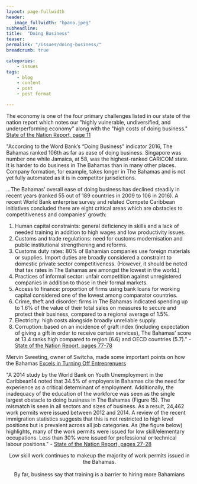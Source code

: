 ```yaml
---
layout: page-fullwidth
header:
   image_fullwidth: "bpano.jpeg"
subheadline:
title:  "Doing Business"
teaser: 
permalink: "/issues/doing-business/"
breadcrumb: true

categories:
    - issues
tags:
    - blog
    - content
    - post
    - post format

---
```

The economy is one of the four primary challenges listed in our state of the nation report which notes our "highly vulnerable, undiversified, and underperforming economy" along with the "high costs of doing business." [State of the Nation Report, page 11][1]

"According to the Word Bank’s “Doing Business” indicator 2016, The Bahamas ranked 106th as far as ease of doing business. Singapore was number one while Jamaica, at 58, was the highest-ranked CARICOM state. It is harder to do business in The Bahamas than in many other places. Company formation, for example, takes longer in The Bahamas and is not yet fully automated as it is in competitor jurisdictions.

...The Bahamas’ overall ease of doing business has declined steadily in recent years (ranked 55 out of 189 countries in 2009 to 106 in 2016). A recent World Bank enterprise survey and related Compete Caribbean initiatives concluded there are eight critical areas which are obstacles to competitiveness and companies’ growth:

1. Human capital constraints: general deficiency in skills and a lack of needed training in addition to high wages and low productivity issues.
2. Customs and trade regulations: need for customs modernisation and public institutional strengthening and reforms.
3. Customs duty rates: 80% of Bahamian companies use foreign materials or supplies. Import duties are broadly considered a constraint to domestic private sector competitiveness. (However, it should be noted that tax rates in The Bahamas are amongst the lowest in the world.)
4. Practices of informal sector: unfair competition against unregistered companies in addition to those in their formal markets.
5. Access to finance: proportion of firms using bank loans for working capital considered one of the lowest among comparator countries.
6. Crime, theft and disorder: firms in The Bahamas indicated spending up to 1.6% of the value of their total sales on measures to secure and protect their business, compared to a regional average of 1.5%.
7. Electricity: high costs alongside broadly unreliable supply.
8. Corruption: based on an incidence of graft index (including expectation of giving a gift in order to receive certain services), The Bahamas’ score at 13.4 ranks high compared to region (6.6) and OECD countries (5.7)." - [State of the Nation Report, pages 77-78][1]

Mervin Sweeting, owner of Switcha, made some important points on how the Bahamas [Excels in Turning Off Entreprenuers][2]

"A 2014 study by the World Bank on Youth Unemployment in the Caribbean14 noted that 34.5% of employers in Bahamas cite the need for experience as a critical determinant of employment. Additionally, the inadequacy of the education of the workforce was seen as the single largest obstacle to doing business in The Bahamas (Figure 15). The mismatch is seen in all sectors and sizes of business. As a result, 24,462 work permits were issued between 2012 and 2014. A review of the recent immigration statistics suggests that this is not restricted to high level positions but is prevalent across all job categories. As (the figure below) highlights, many of the work permits were issued for low skill/elementary occupations. Less than 30% were issued for professional or technical labour positions." - [State of the Nation Report, pages 27-28][1]

<center>
<a href="http://www.vision2040bahamas.org/media/uploads/State_of_the_Nation_Summary_Report.pdf"><img src="{{ site.urlimg }}work-permits.png" alt=""></a>
</center>
<center>Low skill work continues to makeup the majority of work permits issued in the Bahamas.</center>

<br/>

<center>
<a href="http://www.vision2040bahamas.org/media/uploads/State_of_the_Nation_Summary_Report.pdf"><img src="{{ site.urlimg }}workforce-issues.png" alt=""></a>
</center>
<center>By far, business say that training is a barrier to hiring more Bahamians</center>


[1]: http://www.vision2040bahamas.org/media/uploads/State_of_the_Nation_Summary_Report.pdf
[2]: http://www.tribune242.com/news/2014/aug/21/bahamas-excels-in-turning-off-entrepreneurs/